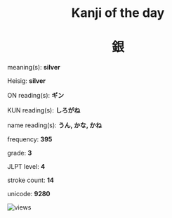 <h1 align="center">Kanji of the day</h1>
<h1 align="center">銀</h1>
<p align="left">meaning(s): <b>silver</b></p>
<p align="left">Heisig: <b>silver</b></p>
<p align="left">ON reading(s): <b>ギン</b></p>
<p align="left">KUN reading(s): <b>しろがね</b></p>
<p align="left">name reading(s): <b>うん, かな, かね</b></p>
<p align="left">frequency: <b>395</b></p>
<p align="left">grade: <b>3</b></p>
<p align="left">JLPT level: <b>4</b></p>
<p align="left">stroke count: <b>14</b></p>
<p align="left">unicode: <b>9280</b></p>
<p align="left"><img src="https://komarev.com/ghpvc/?username=tristanwagner-kanjioftheday&label=Views&color=0e75b6&style=flat" alt="views"/></p>
